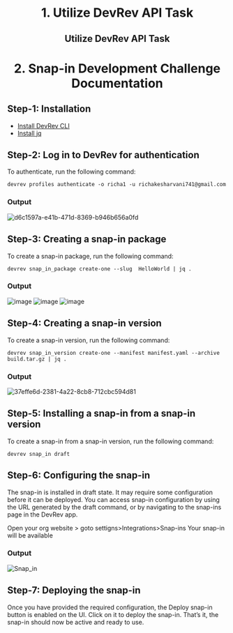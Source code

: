 # <p align="center" width="100%">1. Utilize DevRev API Task</p>
## <p align="center">Utilize DevRev API Task 


# <p align="center" width="100%">2. Snap-in Development Challenge Documentation</p>


## Step-1: Installation
- [Install DevRev CLI](https://developer.devrev.ai/snapin-development/references/cli-install)
- [Install jq](https://jqlang.github.io/jq/)
## Step-2: Log in to DevRev for authentication
To authenticate, run the following command:
```
devrev profiles authenticate -o richa1 -u richakesharvani741@gmail.com
```
### Output
![d6c1597a-e41b-471d-8369-b946b656a0fd](https://github.com/RichaKesharvani/DevRev-Assignment/assets/121665444/6c668a1f-63c7-4db4-9499-1d6bab03ddf9)

## Step-3: Creating a snap-in package
To create a snap-in package, run the following command:
```
devrev snap_in_package create-one --slug  HelloWorld | jq .
```
### Output
![image](https://github.com/RichaKesharvani/DevRev-Assignment/assets/121665444/9d40088f-585e-4a63-9d10-973590f8c8f0)
![image](https://github.com/RichaKesharvani/DevRev-Assignment/assets/121665444/5be9306e-dd1c-4373-8db3-81469b9fca1a)
![image](https://github.com/RichaKesharvani/DevRev-Assignment/assets/121665444/b1109ab4-feab-49fe-b65b-ac79a4ecb306)



## Step-4: Creating a snap-in version
To create a snap-in version, run the following command:
```
devrev snap_in_version create-one --manifest manifest.yaml --archive build.tar.gz | jq .
```
### Output
![37effe6d-2381-4a22-8cb8-712cbc594d81](https://github.com/RichaKesharvani/DevRev-Assignment/assets/121665444/5f7688bb-0876-428d-a26b-1f63bffa7c75)


## Step-5: Installing a snap-in from a snap-in version
To create a snap-in from a snap-in version, run the following command:
```
devrev snap_in draft
```

## Step-6: Configuring the snap-in
The snap-in is installed in draft state. It may require some configuration before it can be deployed.
You can access snap-in configuration by using the URL generated by the draft command, or by navigating to the snap-ins page in the DevRev app.

Open your org website > goto settigns>Integrations>Snap-ins
Your snap-in will be available
### Output
![Snap_in](https://github.com/Febiecode/DevRev-Hello-World-Snap-in/assets/93641901/b1513b24-1a24-448f-9627-ed28c55029b2)

## Step-7: Deploying the snap-in
Once you have provided the required configuration, the Deploy snap-in button is enabled on the UI. Click on it to deploy the snap-in. That’s it, the snap-in should now be active and ready to use.


